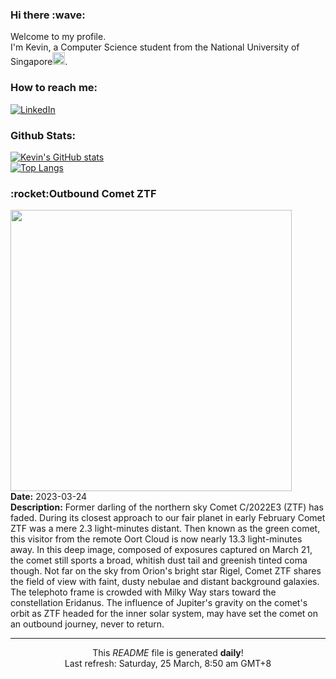 <h3>Hi there :wave:</h3>

Welcome to my profile.   
I'm Kevin, a Computer Science student from the National University of Singapore<img src="https://img.icons8.com/color/96/000000/singapore-circular.png" width="20px"/>.</p>

<h3>How to reach me: </h3>
<a href="https://www.linkedin.com/in/kevin-foong/"><img alt="LinkedIn" src="https://img.shields.io/badge/linkedin-%230077B5.svg?&style=for-the-badge&logo=linkedin&logoColor=white" /></a> 

<h3>Github Stats: </h3> 

[![Kevin's GitHub stats](https://github-readme-stats.vercel.app/api?username=kevin9foong&theme=tokyonight)](https://github.com/anuraghazra/github-readme-stats) <br/>
[![Top Langs](https://github-readme-stats.vercel.app/api/top-langs/?username=kevin9foong&layout=compact&theme=tokyonight)](https://github.com/anuraghazra/github-readme-stats)

<h3>:rocket:Outbound Comet ZTF</h3> 
<img width="450" src="https:&#x2F;&#x2F;apod.nasa.gov&#x2F;apod&#x2F;image&#x2F;2303&#x2F;C2022E3_230321.jpg" /><br/>
<b>Date:</b> 2023-03-24<br/>
<b>Description:</b> Former darling of the northern sky Comet C&#x2F;2022E3 (ZTF) has faded. During its closest approach to our fair planet in early February Comet ZTF was a mere 2.3 light-minutes distant. Then known as the green comet, this visitor from the remote Oort Cloud is now nearly 13.3 light-minutes away. In this deep image, composed of exposures captured on March 21, the comet still sports a broad, whitish dust tail and greenish tinted coma though. Not far on the sky from Orion&#39;s bright star Rigel, Comet ZTF shares the field of view with faint, dusty nebulae and distant background galaxies. The telephoto frame is crowded with Milky Way stars toward the constellation Eridanus. The influence of Jupiter&#39;s gravity on the comet&#39;s orbit as ZTF headed for the inner solar system, may have set the comet on an outbound journey, never to return.<br/>

------------
<p align="center">This <i>README</i> file is generated <b>daily</b>!</br>
Last refresh: Saturday, 25 March, 8:50 am GMT+8<br />